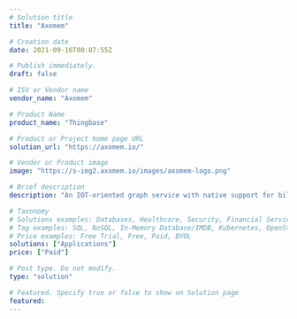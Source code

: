 ```yaml
---
# Solution title
title: "Axomem"

# Creation date
date: 2021-09-16T00:07:55Z

# Publish immediately.
draft: false

# ISV or Vendor name
vendor_name: "Axomem"

# Product Name
product_name: "Thingbase"

# Product or Project home page URL
solution_url: "https://axomem.io/"

# Vendor or Product image
image: "https://s-img2.axomem.io/images/axomem-logo.png"

# Brief description
description: "An IOT-oriented graph service with native support for billion-object scale datascapes on a single server."

# Taxonomy
# Solutions examples: Databases, Healthcare, Security, Financial Services, Cloud Service Provider, Developer Libraries, Developer Tools, Operating Systems, etc...
# Tag examples: SQL, NoSQL, In-Memory Database/IMDB, Kubernetes, OpenStack, OpenShift, etc.
# Price examples: Free Trial, Free, Paid, BYOL
solutions: ["Applications"]
price: ["Paid"]

# Post type. Do not modify.
type: "solution"

# Featured. Specify true or false to show on Solution page
featured: 
---
```


<!--- Do not write any content here. The front matter is the only required information. --->
